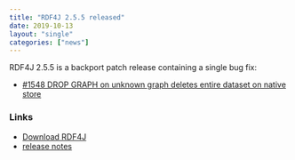 ```yaml
---
title: "RDF4J 2.5.5 released"
date: 2019-10-13
layout: "single"
categories: ["news"]
---
```

RDF4J 2.5.5 is a backport patch release containing a single bug fix:

- [#1548 DROP GRAPH on unknown graph deletes entire dataset on native store](https://github.com/eclipse/rdf4j/issues/1548) 

<!--more-->

### Links

- [Download RDF4J](/download/)
- [release notes](/release-notes/#2-5-5)
